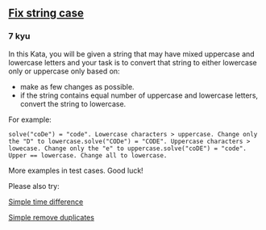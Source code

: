 <h2><a href=https://www.codewars.com/kata/5b180e9fedaa564a7000009a/train/csharp target="_blank">Fix string case</a></h2><h3>7 kyu</h3><p>In this Kata, you will be given a string that may have mixed uppercase and lowercase letters and your task is to convert that string to either lowercase only or uppercase only based on: </p><ul><li>make as few changes as possible. </li><li>if the string contains equal number of uppercase and lowercase letters, convert the string to lowercase.</li></ul><p>For example:</p><pre><code class="language-Haskell">solve("coDe") = "code". Lowercase characters &gt; uppercase. Change only the "D" to lowercase.solve("CODe") = "CODE". Uppercase characters &gt; lowecase. Change only the "e" to uppercase.solve("coDE") = "code". Upper == lowercase. Change all to lowercase.</code></pre><p>More examples in test cases. Good luck!</p><p>Please also try:</p><p><a href="https://www.codewars.com/kata/5b76a34ff71e5de9db0000f2" data-turbolinks="false" target="_blank">Simple time difference</a></p><p><a href="https://www.codewars.com/kata/5ba38ba180824a86850000f7" data-turbolinks="false" target="_blank">Simple remove duplicates</a></p>